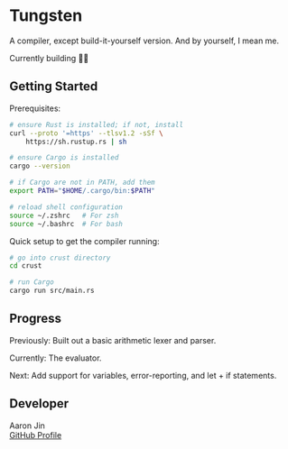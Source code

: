 # Tungsten

A compiler, except build-it-yourself version. And by yourself, I mean me.

Currently building 👷‍♂️

## Getting Started

Prerequisites:

```bash
# ensure Rust is installed; if not, install
curl --proto '=https' --tlsv1.2 -sSf \
    https://sh.rustup.rs | sh

# ensure Cargo is installed
cargo --version

# if Cargo are not in PATH, add them
export PATH="$HOME/.cargo/bin:$PATH"

# reload shell configuration
source ~/.zshrc   # For zsh
source ~/.bashrc  # For bash
```

Quick setup to get the compiler running:

```bash
# go into crust directory
cd crust

# run Cargo
cargo run src/main.rs
```

## Progress

Previously: Built out a basic arithmetic lexer and parser.

Currently: The evaluator.

Next: Add support for variables, error-reporting, and let + if statements.

## Developer

Aaron Jin  
[GitHub Profile](https://github.com/aaronkjin)
